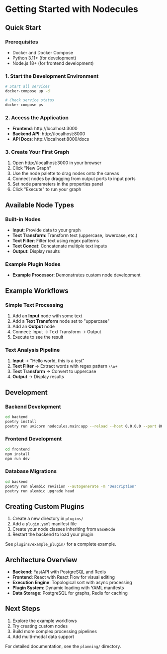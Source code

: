 # Getting Started with Nodecules

## Quick Start

### Prerequisites
- Docker and Docker Compose
- Python 3.11+ (for development)
- Node.js 18+ (for frontend development)

### 1. Start the Development Environment

```bash
# Start all services
docker-compose up -d

# Check service status
docker-compose ps
```

### 2. Access the Application

- **Frontend**: http://localhost:3000
- **Backend API**: http://localhost:8000
- **API Docs**: http://localhost:8000/docs

### 3. Create Your First Graph

1. Open http://localhost:3000 in your browser
2. Click "New Graph" 
3. Use the node palette to drag nodes onto the canvas
4. Connect nodes by dragging from output ports to input ports
5. Set node parameters in the properties panel
6. Click "Execute" to run your graph

## Available Node Types

### Built-in Nodes
- **Input**: Provide data to your graph
- **Text Transform**: Transform text (uppercase, lowercase, etc.)
- **Text Filter**: Filter text using regex patterns
- **Text Concat**: Concatenate multiple text inputs
- **Output**: Display results

### Example Plugin Nodes
- **Example Processor**: Demonstrates custom node development

## Example Workflows

### Simple Text Processing
1. Add an **Input** node with some text
2. Add a **Text Transform** node set to "uppercase"
3. Add an **Output** node
4. Connect: Input → Text Transform → Output
5. Execute to see the result

### Text Analysis Pipeline
1. **Input** → "Hello world, this is a test"
2. **Text Filter** → Extract words with regex pattern `\\w+`
3. **Text Transform** → Convert to uppercase
4. **Output** → Display results

## Development

### Backend Development
```bash
cd backend
poetry install
poetry run uvicorn nodecules.main:app --reload --host 0.0.0.0 --port 8000
```

### Frontend Development  
```bash
cd frontend
npm install
npm run dev
```

### Database Migrations
```bash
cd backend
poetry run alembic revision --autogenerate -m "Description"
poetry run alembic upgrade head
```

## Creating Custom Plugins

1. Create a new directory in `plugins/`
2. Add a `plugin.yaml` manifest file
3. Create your node classes inheriting from `BaseNode`
4. Restart the backend to load your plugin

See `plugins/example_plugin/` for a complete example.

## Architecture Overview

- **Backend**: FastAPI with PostgreSQL and Redis
- **Frontend**: React with React Flow for visual editing  
- **Execution Engine**: Topological sort with async processing
- **Plugin System**: Dynamic loading with YAML manifests
- **Data Storage**: PostgreSQL for graphs, Redis for caching

## Next Steps

1. Explore the example workflows
2. Try creating custom nodes
3. Build more complex processing pipelines
4. Add multi-modal data support

For detailed documentation, see the `planning/` directory.